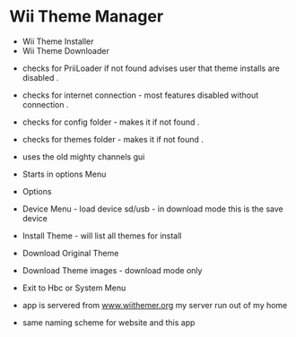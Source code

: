 # Wii Theme Manager
* Wii Theme Installer 
* Wii Theme Downloader
- checks for PriiLoader if not found advises user that theme installs are disabled .
- checks for internet connection - most features disabled without connection .
- checks for config folder - makes it if not found .
- checks for themes folder - makes it if not found .

- uses the old mighty channels gui
- Starts in options Menu
* Options
- Device Menu - load device sd/usb - in download mode this is the save device
- Install Theme - will list all themes for install 
- Download Original Theme
- Download Theme images - download mode only
- Exit to Hbc or System Menu

- app is servered from www.wiithemer.org my server run out of my home
- same naming scheme for website and this app
